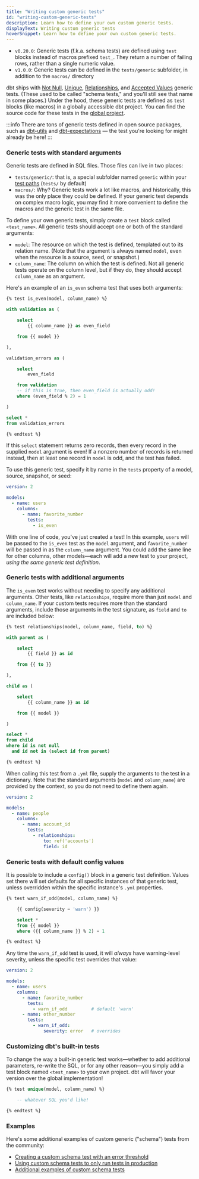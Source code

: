 ```yaml
---
title: "Writing custom generic tests"
id: "writing-custom-generic-tests"
description: Learn how to define your own custom generic tests.
displayText: Writing custom generic tests
hoverSnippet: Learn how to define your own custom generic tests.
---
```


<Changelog>

* `v0.20.0`: Generic tests (f.k.a. schema tests) are defined using `test` blocks instead of macros prefixed `test_`. They return a number of failing rows, rather than a single numeric value.
* `v1.0.0`: Generic tests can be defined in the `tests/generic` subfolder, in addition to the `macros/` directory

</Changelog>

dbt ships with [Not Null](/reference/resource-properties/tests#not-null), [Unique](/reference/resource-properties/tests#unique), [Relationships](/reference/resource-properties/tests#relationships), and [Accepted Values](/reference/resource-properties/tests#accepted-values) generic tests. (These used to be called "schema tests," and you'll still see that name in some places.) Under the hood, these generic tests are defined as `test` blocks (like macros) in a globally accessible dbt project. You can find the source code for these tests in the [global project](https://github.com/dbt-labs/dbt-core/tree/main/core/dbt/include/global_project/macros/generic_test_sql).

:::info
There are tons of generic tests defined in open source packages, such as [dbt-utils](https://hub.getdbt.com/dbt-labs/dbt_utils/latest/) and [dbt-expectations](https://hub.getdbt.com/calogica/dbt_expectations/latest/) — the test you're looking for might already be here!
:::

### Generic tests with standard arguments

Generic tests are defined in SQL files. Those files can live in two places:
- `tests/generic/`: that is, a special subfolder named `generic` within your [test paths](/reference/project-configs/test-paths) (`tests/` by default)
- `macros/`: Why? Generic tests work a lot like macros, and historically, this was the only place they could be defined. If your generic test depends on complex macro logic, you may find it more convenient to define the macros and the generic test in the same file.

To define your own generic tests, simply create a `test` block called `<test_name>`. All generic tests should accept one or both of the standard arguments:
- `model`: The resource on which the test is defined, templated out to its relation name. (Note that the argument is always named `model`, even when the resource is a source, seed, or snapshot.)
- `column_name`: The column on which the test is defined. Not all generic tests operate on the column level, but if they do, they should accept `column_name` as an argument.

Here's an example of an `is_even` schema test that uses both arguments:

<File name='tests/generic/test_is_even.sql'>

```sql
{% test is_even(model, column_name) %}

with validation as (

    select
        {{ column_name }} as even_field

    from {{ model }}

),

validation_errors as (

    select
        even_field

    from validation
    -- if this is true, then even_field is actually odd!
    where (even_field % 2) = 1

)

select *
from validation_errors

{% endtest %}
```

</File>

If this `select` statement returns zero records, then every record in the supplied `model` argument is even! If a nonzero number of records is returned instead, then at least one record in `model` is odd, and the test has failed.

To use this generic test, specify it by name in the `tests` property of a model, source, snapshot, or seed:

<File name='models/<filename>.yml'>

```yaml
version: 2

models:
  - name: users
    columns:
      - name: favorite_number
        tests:
      	  - is_even
```

</File>

With one line of code, you've just created a test! In this example, `users` will be passed to the `is_even` test as the `model` argument, and `favorite_number` will be passed in as the `column_name` argument. You could add the same line for other columns, other models—each will add a new test to your project, _using the same generic test definition_.


### Generic tests with additional arguments

The `is_even` test works without needing to specify any additional arguments. Other tests, like `relationships`, require more than just `model` and `column_name`. If your custom tests requires more than the standard arguments, include those arguments in the test signature, as `field` and `to` are included below:

<File name='tests/generic/test_relationships.sql'>

```sql
{% test relationships(model, column_name, field, to) %}

with parent as (

    select
        {{ field }} as id

    from {{ to }}

),

child as (

    select
        {{ column_name }} as id

    from {{ model }}

)

select *
from child
where id is not null
  and id not in (select id from parent)

{% endtest %}
```

</File>

When calling this test from a `.yml` file, supply the arguments to the test in a dictionary. Note that the standard arguments (`model` and `column_name`) are provided by the context, so you do not need to define them again.

<File name='models/<filename>.yml'>

```yaml
version: 2

models:
  - name: people
    columns:
      - name: account_id
        tests:
          - relationships:
              to: ref('accounts')
              field: id
```

</File>

### Generic tests with default config values

It is possible to include a `config()` block in a generic test definition. Values set there will set defaults for all specific instances of that generic test, unless overridden within the specific instance's `.yml` properties.

<File name='tests/generic/warn_if_odd.sql'>

```sql
{% test warn_if_odd(model, column_name) %}

    {{ config(severity = 'warn') }}

    select *
    from {{ model }}
    where ({{ column_name }} % 2) = 1

{% endtest %}
```

Any time the `warn_if_odd` test is used, it will _always_ have warning-level severity, unless the specific test overrides that value:

</File>

<File name='models/<filename>.yml'>

```yaml
version: 2

models:
  - name: users
    columns:
      - name: favorite_number
        tests:
      	  - warn_if_odd         # default 'warn'
      - name: other_number
        tests:
          - warn_if_odd:
              severity: error   # overrides
```

</File>

### Customizing dbt's built-in tests

To change the way a built-in generic test works—whether to add additional parameters, re-write the SQL, or for any other reason—you simply add a test block named `<test_name>` to your own project. dbt will favor your version over the global implementation!

<File name='tests/generic/<filename>.sql'>

```sql
{% test unique(model, column_name) %}

    -- whatever SQL you'd like!

{% endtest %}
```

</File>

### Examples

Here's some additional examples of custom generic ("schema") tests from the community:
* [Creating a custom schema test with an error threshold](https://discourse.getdbt.com/t/creating-an-error-threshold-for-schema-tests/966)
* [Using custom schema tests to only run tests in production](https://discourse.getdbt.com/t/conditionally-running-dbt-tests-only-running-dbt-tests-in-production/322)
* [Additional examples of custom schema tests](https://discourse.getdbt.com/t/examples-of-custom-schema-tests/181)
